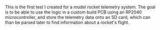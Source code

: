 This is the first test I created for a model rocket telemetry system. The goal is to be able to use the logic in a custom build PCB using an RP2040 microcontroller, and store the telemetry data onto an SD card, which can than be parsed later to find information about a rocket's flight.
